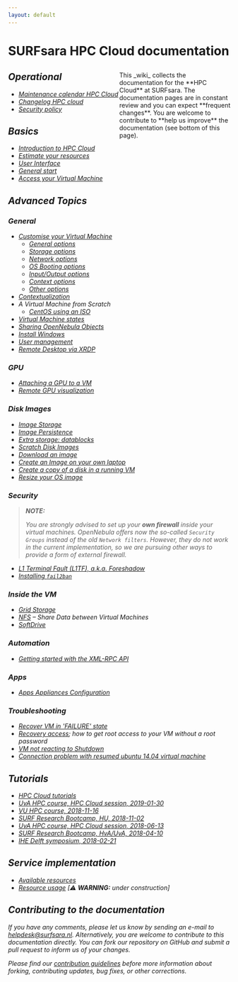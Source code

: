 ```yaml
---
layout: default
---
```

# SURFsara HPC Cloud documentation

<div style="float:right;max-width:50%;" markdown="1">

<div class="alert alert-info" markdown="1">
<i class="fa fa-info-circle fa-2x" aria-hidden="true"></i>
This _wiki_ collects the documentation for the **HPC Cloud** at SURFsara. The documentation pages are in constant review and you can expect **frequent changes**. You are welcome to contribute to **help us improve** the documentation (see bottom of this page).
</div>

<div style="display:none;" class="alert alert-success" markdown="1">
 <div style="float:right;max-width:100px;margin-top:-10px;" markdown="1">
  <div style="max-width:40px;margin-left:30px;" markdown="1">
![UvA logo](/images/UvA-logo.png)
  </div>
  <div style="max-width:80px;margin-left:10px; margin-bottom:10px;" markdown="1">
![SURFsara logo](/images/SURFsara_logo.png)
  </div>
 </div>
 <i class="fa fa-bookmark-o fa-2x" aria-hidden="true"></i>
 <br/>
 <span style="color:red;">TODAY!</span>  <br/>[UvA HPC course](UvA-20190130)
 <br/>
</div>

<div style="display:none;" class="alert alert-success" markdown="1">
<i class="fa fa-circle-o-notch fa-spin fa-3x fa-fw"</i>
The HPC Cloud service is in [maintenance](maintenance).
</div>

</div>

## Operational

- [Maintenance calendar HPC Cloud](maintenance)
- [Changelog HPC cloud](changelog)
- [Security policy](security_policy)

## Basics
- [Introduction to HPC Cloud](introduction-to-hpc-cloud)
- [Estimate your resources](estimate-your-resources)
- [User Interface](user-interface)
- [General start](general-start)
- [Access your Virtual Machine](access-your-VM)

## Advanced Topics

### General

* [Customise your Virtual Machine](customize-your-vm)
  * [General options](customize-vm-general)
  * [Storage options](customize-vm-storage)
  * [Network options](customize-vm-network)
  * [OS Booting options](customize-vm-boot)
  * [Input/Output options](customize-vm-io)
  * [Context options](customize-vm-context)
  * [Other options](customize-vm-other)
* [Contextualization](contextualization)
* A Virtual Machine from Scratch
  * [CentOS using an ISO](vm-scratch-centos)
* [Virtual Machine states](vm-states)
* [Sharing OpenNebula Objects](sharing-objects)
* [Install Windows](Windows)
* [User management](usermanagement)
* [Remote Desktop via XRDP](xrdp)

### GPU

* [Attaching a GPU to a VM](gpu-attach)
* [Remote GPU visualization](gpu-visualization)

### Disk Images
* [Image Storage](image_storage)
* [Image Persistence](image_persistence)
* [Extra storage: datablocks](create-datablocks)
* [Scratch Disk Images](scratch_disk)
* [Download an image](image_download)
* [Create an Image on your own laptop](image-on-own-laptop)
* [Create a copy of a disk in a running VM](storage_snapshot)
* [Resize your OS image](resize_os_image)

### Security
> **NOTE:**
>
> You are strongly advised to set up your **own firewall** inside your virtual machines. OpenNebula offers now the so-called `Security Groups` instead of the old `Network filters`. However, they do not work in the current implementation, so we are pursuing other ways to provide a form of external firewall.

* [L1 Terminal Fault (L1TF), a.k.a. Foreshadow](notices/L1TF)
* [Installing `fail2ban`](fail2ban)

### Inside the VM
* [Grid Storage](grid-storage)
* [NFS](NFS) &ndash; Share Data between Virtual Machines
* [SoftDrive](softdrive)

### Automation
* [Getting started with the XML-RPC API](xmlrpc-start)


### Apps
* [Apps Appliances Configuration](appliances-configuration)

### Troubleshooting
* [Recover VM in 'FAILURE' state](troubleshooting/recover_failure)
* [Recovery access](troubleshooting/vnc_recovery_access); how to get root access to your VM without a root password
* [VM not reacting to Shutdown](troubleshooting/vm-not-reacting-to-shutdown)
* [Connection problem with resumed ubuntu 14.04 virtual machine](troubleshooting/connection_problem_ubuntu1404)


## <a name="tutorials"></a> Tutorials
* [HPC Cloud tutorials](tutorials/)
* [UvA HPC course, HPC Cloud session, 2019-01-30](UvA-20190130/index)
* [VU HPC course, 2018-11-16](VU-20181116)
* [SURF Research Bootcamp, HU, 2018-11-02](bootcamp-20181102/index)
* [UvA HPC course, HPC Cloud session, 2018-06-13](UvA-20180613/index)
* [SURF Research Bootcamp, HvA/UvA, 2018-04-10](bootcamp-20180410/index)
* [IHE Delft symposium, 2018-02-21](uihe-20180221/index)


<!---
* [UvA HPC course, HPC Cloud session, 2018-01-31](UvA-20180131/index)
* [VU HPC course, HPC Cloud session, 2017-11-13](VU-20171113/index)
* [UvA HPC course, HPC Cloud session, 2017-07-03](UvA-20170703/index)
* [SURF Research Bootcamp at TU Eindhoven, 2017-06-15](bootcamp-20170615/index)
* [UNESCO-IHE symposium, 2017-03-30 & 31](uihe-20170330/index)
* [UvA HPC course, HPC Cloud session, 2017-02-01](UvA-20170201/index)
* [SURF Research Bootcamp 2016-11-10](bootcamp-20161110/index)
* [VU HPC Cloud workshop 2016-10-19](VU-20161019/index)
* [UvA HPC Cloud workshop 2016-06-15](UvA-course-20160615/index) (part of the [UvA HPC and Big Data course](http://hpc.uva.nl))
* [SURF Research Bootcamp 2016-04-21](bootcamp-20160421/index)
* [TUDelft workshop 2016-04-13](TUDelftcourse-20160413/index)
* [HPC Cloud workshop 2016-01-25](UvAworkshop-2016-01-25/UvAworkshop-2016-01-25) (part of the UvA HPC and Big Data course)
* [UNESCO-IHE workshop - 11 Dec 2015](wshop-uihe-2015-12-11)
* [Surfcursus - 15 Oct 2015](surfcursus-2015-Oct-15)
-->

## Service implementation
* [Available resources](resources-available)
* [Resource usage](https://ui.hpccloud.surfsara.nl/oneinsight) [⚠ **WARNING:** under construction]

## Contributing to the documentation

If you have any comments, please let us know by sending an e-mail to [helpdesk@surfsara.nl](mailto:helpdesk@surfsara.nl?subject=HPC%20Cloud%20documentation%20comments). Alternatively, you are welcome to contribute to this documentation directly. You can fork our repository on GitHub and submit a pull request to inform us of your changes.

Please find our [contribution guidelines](markdown-best-practice) before more information about forking, contributing updates, bug fixes, or other corrections.
